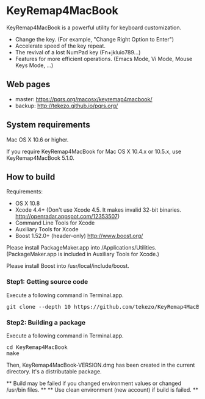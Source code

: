 KeyRemap4MacBook
================

KeyRemap4MacBook is a powerful utility for keyboard customization.

* Change the key. (For example, "Change Right Option to Enter")
* Accelerate speed of the key repeat.
* The revival of a lost NumPad key (Fn+jkluio789…)
* Features for more efficient operations. (Emacs Mode, Vi Mode, Mouse Keys Mode, ...)


Web pages
---------

* master: https://pqrs.org/macosx/keyremap4macbook/
* backup: http://tekezo.github.io/pqrs.org/


System requirements
-------------------

Mac OS X 10.6 or higher.

If you require KeyRemap4MacBook for Mac OS X 10.4.x or 10.5.x, use KeyRemap4MacBook 5.1.0.


How to build
------------

Requirements:

* OS X 10.8
* Xcode 4.4+ (Don't use Xcode 4.5. It makes invalid 32-bit binaries. http://openradar.appspot.com/12353507)
* Command Line Tools for Xcode
* Auxiliary Tools for Xcode
* Boost 1.52.0+ (header-only) http://www.boost.org/

Please install PackageMaker.app into /Applications/Utilities.
(PackageMaker.app is included in Auxiliary Tools for Xcode.)

Please install Boost into /usr/local/include/boost.

### Step1: Getting source code

Execute a following command in Terminal.app.

<pre>
git clone --depth 10 https://github.com/tekezo/KeyRemap4MacBook.git
</pre>

### Step2: Building a package

Execute a following command in Terminal.app.

<pre>
cd KeyRemap4MacBook
make
</pre>

Then, KeyRemap4MacBook-VERSION.dmg has been created in the current directory.
It's a distributable package.

** Build may be failed if you changed environment values or changed /usr/bin files. **
** Use clean environment (new account) if build is failed. **
